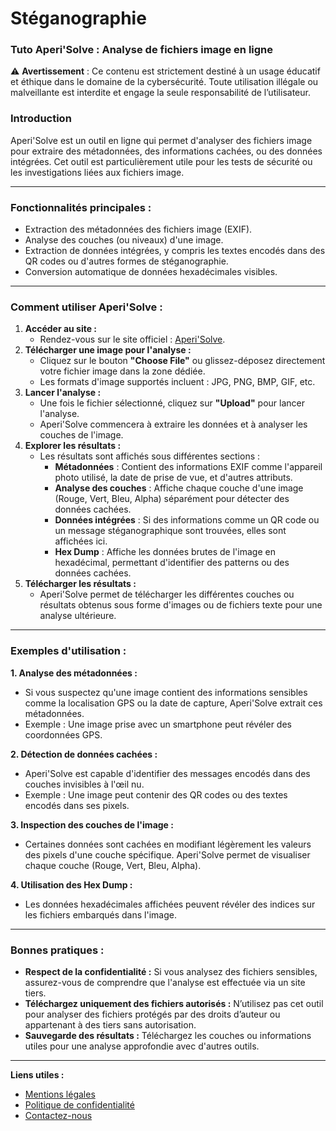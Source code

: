 # Stéganographie

### **Tuto Aperi'Solve : Analyse de fichiers image en ligne**

⚠️ **Avertissement** : Ce contenu est strictement destiné à un usage éducatif et éthique dans le domaine de la cybersécurité. Toute utilisation illégale ou malveillante est interdite et engage la seule responsabilité de l’utilisateur.

### **Introduction**

Aperi'Solve est un outil en ligne qui permet d'analyser des fichiers image pour extraire des métadonnées, des informations cachées, ou des données intégrées. Cet outil est particulièrement utile pour les tests de sécurité ou les investigations liées aux fichiers image.

***

### **Fonctionnalités principales :**

* Extraction des métadonnées des fichiers image (EXIF).
* Analyse des couches (ou niveaux) d'une image.
* Extraction de données intégrées, y compris les textes encodés dans des QR codes ou d'autres formes de stéganographie.
* Conversion automatique de données hexadécimales visibles.

***

### **Comment utiliser Aperi'Solve :**

1. **Accéder au site :**
   * Rendez-vous sur le site officiel : [Aperi'Solve](https://www.aperisolve.com/).
2. **Télécharger une image pour l'analyse :**
   * Cliquez sur le bouton **"Choose File"** ou glissez-déposez directement votre fichier image dans la zone dédiée.
   * Les formats d'image supportés incluent : JPG, PNG, BMP, GIF, etc.
3. **Lancer l'analyse :**
   * Une fois le fichier sélectionné, cliquez sur **"Upload"** pour lancer l'analyse.
   * Aperi'Solve commencera à extraire les données et à analyser les couches de l'image.
4. **Explorer les résultats :**
   * Les résultats sont affichés sous différentes sections :
     * **Métadonnées** : Contient des informations EXIF comme l'appareil photo utilisé, la date de prise de vue, et d'autres attributs.
     * **Analyse des couches** : Affiche chaque couche d'une image (Rouge, Vert, Bleu, Alpha) séparément pour détecter des données cachées.
     * **Données intégrées** : Si des informations comme un QR code ou un message stéganographique sont trouvées, elles sont affichées ici.
     * **Hex Dump** : Affiche les données brutes de l'image en hexadécimal, permettant d'identifier des patterns ou des données cachées.
5. **Télécharger les résultats :**
   * Aperi'Solve permet de télécharger les différentes couches ou résultats obtenus sous forme d'images ou de fichiers texte pour une analyse ultérieure.

***

### **Exemples d'utilisation :**

**1. Analyse des métadonnées :**

* Si vous suspectez qu'une image contient des informations sensibles comme la localisation GPS ou la date de capture, Aperi'Solve extrait ces métadonnées.
* Exemple : Une image prise avec un smartphone peut révéler des coordonnées GPS.

**2. Détection de données cachées :**

* Aperi'Solve est capable d'identifier des messages encodés dans des couches invisibles à l'œil nu.
* Exemple : Une image peut contenir des QR codes ou des textes encodés dans ses pixels.

**3. Inspection des couches de l'image :**

* Certaines données sont cachées en modifiant légèrement les valeurs des pixels d'une couche spécifique. Aperi'Solve permet de visualiser chaque couche (Rouge, Vert, Bleu, Alpha).

**4. Utilisation des Hex Dump :**

* Les données hexadécimales affichées peuvent révéler des indices sur les fichiers embarqués dans l'image.

***

### **Bonnes pratiques :**

* **Respect de la confidentialité :** Si vous analysez des fichiers sensibles, assurez-vous de comprendre que l'analyse est effectuée via un site tiers.
* **Téléchargez uniquement des fichiers autorisés :** N’utilisez pas cet outil pour analyser des fichiers protégés par des droits d’auteur ou appartenant à des tiers sans autorisation.
* **Sauvegarde des résultats :** Téléchargez les couches ou informations utiles pour une analyse approfondie avec d'autres outils.

***

**Liens utiles :**

* [Mentions légales](https://dika-1.gitbook.io/road-to-hacker/mentions-legales)
* [Politique de confidentialité](https://dika-1.gitbook.io/road-to-hacker/politique-de-confidentialite)
* [Contactez-nous](mailto:dika-road-to-hacker@protonmail.com)
